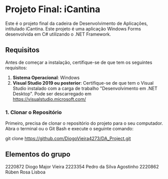 # Projeto Final: iCantina

Este é o projeto final da cadeira de Desenvolvimento de Aplicações, intitulado iCantina. Este projeto é uma aplicação Windows Forms desenvolvida em C# utilizando o .NET Framework.

## Requisitos

Antes de começar a instalação, certifique-se de que tem os seguintes requisitos:

1. **Sistema Operacional**: Windows
2. **Visual Studio 2019 ou posterior**: Certifique-se de que tem o Visual Studio instalado com a carga de trabalho "Desenvolvimento em .NET Desktop". Pode ser descarregado em https://visualstudio.microsoft.com/

### 1. Clonar o Repositório

Primeiro, precisa de clonar o repositório do projeto para o seu computador. Abra o terminal ou o Git Bash e execute o seguinte comando:

git clone https://github.com/DiogoVieira4273/DA_Project.git


## Elementos do grupo
2220872 Diogo Major Vieira
2223354 Pedro da Silva Agostinho
2220862 Rúben Rosa Lisboa

```sh

